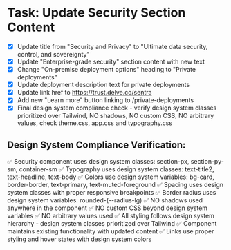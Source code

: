 # Task: Update Security Section Content

- [x] Update title from "Security and Privacy" to "Ultimate data security, control, and sovereignty"
- [x] Update "Enterprise-grade security" section content with new text
- [x] Change "On-premise deployment options" heading to "Private deployments"
- [x] Update deployment description text for private deployments
- [x] Update link href to https://trust.delve.co/sentra
- [x] Add new "Learn more" button linking to /private-deployments
- [x] Final design system compliance check - verify design system classes prioritized over Tailwind, NO shadows, NO custom CSS, NO arbitrary values, check theme.css, app.css and typography.css

## Design System Compliance Verification:
✅ Security component uses design system classes: section-px, section-py-sm, container-sm
✅ Typography uses design system classes: text-title2, text-headline, text-body
✅ Colors use design system variables: bg-card, border-border, text-primary, text-muted-foreground
✅ Spacing uses design system classes with proper responsive breakpoints
✅ Border radius uses design system variables: rounded-(--radius-lg)
✅ NO shadows used anywhere in the component
✅ NO custom CSS beyond design system variables
✅ NO arbitrary values used
✅ All styling follows design system hierarchy - design system classes prioritized over Tailwind
✅ Component maintains existing functionality with updated content
✅ Links use proper styling and hover states with design system colors
